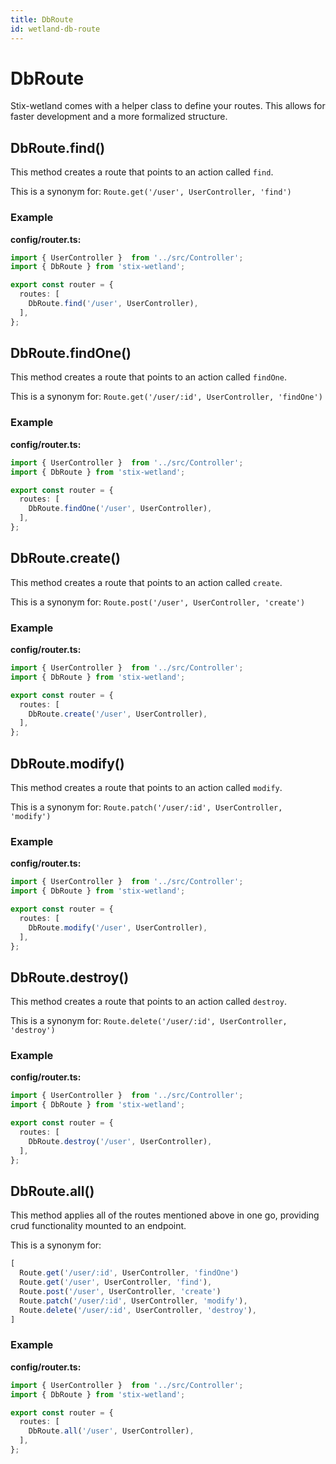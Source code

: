 ```yaml
---
title: DbRoute
id: wetland-db-route
---
```


# DbRoute

Stix-wetland comes with a helper class to define your routes. This allows for faster development and a more formalized structure.

## DbRoute.find()

This method creates a route that points to an action called `find`.

This is a synonym for: `Route.get('/user', UserController, 'find')`

### Example

**config/router.ts:**

```ts
import { UserController }  from '../src/Controller';
import { DbRoute } from 'stix-wetland';

export const router = {
  routes: [
    DbRoute.find('/user', UserController),
  ],
};
```

## DbRoute.findOne()

This method creates a route that points to an action called `findOne`.

This is a synonym for: `Route.get('/user/:id', UserController, 'findOne')`

### Example

**config/router.ts:**

```ts
import { UserController }  from '../src/Controller';
import { DbRoute } from 'stix-wetland';

export const router = {
  routes: [
    DbRoute.findOne('/user', UserController),
  ],
};
```

## DbRoute.create()

This method creates a route that points to an action called `create`.

This is a synonym for: `Route.post('/user', UserController, 'create')`

### Example

**config/router.ts:**

```ts
import { UserController }  from '../src/Controller';
import { DbRoute } from 'stix-wetland';

export const router = {
  routes: [
    DbRoute.create('/user', UserController),
  ],
};
```

## DbRoute.modify()

This method creates a route that points to an action called `modify`.

This is a synonym for: `Route.patch('/user/:id', UserController, 'modify')`

### Example

**config/router.ts:**

```ts
import { UserController }  from '../src/Controller';
import { DbRoute } from 'stix-wetland';

export const router = {
  routes: [
    DbRoute.modify('/user', UserController),
  ],
};
```

## DbRoute.destroy()

This method creates a route that points to an action called `destroy`.

This is a synonym for: `Route.delete('/user/:id', UserController, 'destroy')`

### Example

**config/router.ts:**

```ts
import { UserController }  from '../src/Controller';
import { DbRoute } from 'stix-wetland';

export const router = {
  routes: [
    DbRoute.destroy('/user', UserController),
  ],
};
```

## DbRoute.all()

This method applies all of the routes mentioned above in one go, providing crud functionality mounted to an endpoint.

This is a synonym for:

```ts
[
  Route.get('/user/:id', UserController, 'findOne')
  Route.get('/user', UserController, 'find'),
  Route.post('/user', UserController, 'create')
  Route.patch('/user/:id', UserController, 'modify'),
  Route.delete('/user/:id', UserController, 'destroy'),
]
```

### Example

**config/router.ts:**

```ts
import { UserController }  from '../src/Controller';
import { DbRoute } from 'stix-wetland';

export const router = {
  routes: [
    DbRoute.all('/user', UserController),
  ],
};
```

